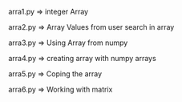 arra1.py => integer Array

arra2.py => Array Values from user search in array

arra3.py => Using Array from numpy

arra4.py => creating array with numpy arrays

arra5.py => Coping the array

arra6.py => Working with matrix